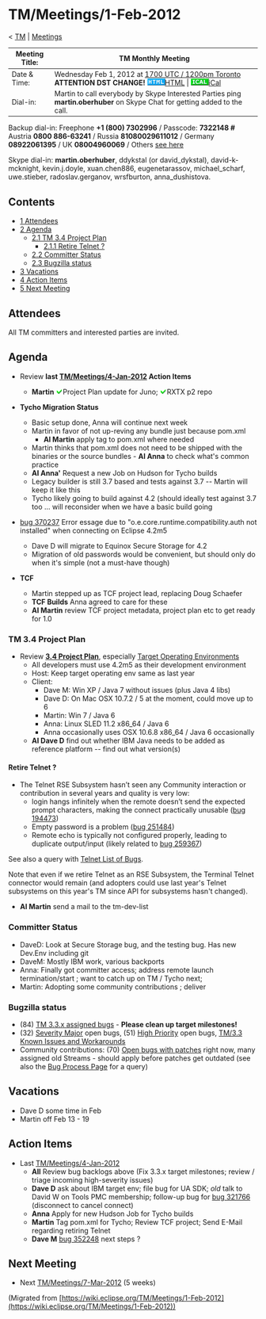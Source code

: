 

TM/Meetings/1-Feb-2012
======================

< [TM](./TM "TM")‎ | [Meetings](./Meetings "TM/Meetings")

| Meeting Title: | **TM Monthly Meeting** |
| --- | --- |
| Date & Time: | Wednesday Feb 1, 2012 at [1700 UTC / 1200pm Toronto](http://www.timeanddate.com/worldclock/fixedtime.html?month=2&day=1&year=2012&hour=17&min=00&sec=0&p1=0) **ATTENTION DST CHANGE!**   ![Html.gif](./images/Html.gif)[HTML](http://www.google.com/calendar/embed?src=vn70im36r00qeusu8nme50cils@group.calendar.google.com&ctz=Canada/Toronto) \| ![Ical.gif](./images/Ical.gif)[iCal](http://www.google.com/calendar/ical/vn70im36r00qeusu8nme50cils@group.calendar.google.com/public/basic.ics) |
| Dial-in: | Martin to call everybody by Skype   Interested Parties ping **martin.oberhuber** on Skype Chat for getting added to the call. |

Backup dial-in: Freephone **+1 (800) 7302996** / Passcode: **7322148 #**  
Austria **0800 886-63241** / Russia **81080029611012** / Germany **08922061395** / UK **08004960069** / Others [see here](https://conf.cfer.com/?comp_id=18374&sp_id=154&ac=7322148&an=080088663241%20&login=true&startview=gos)

Skype dial-in: **martin.oberhuber**, ddykstal (or david\_dykstal), david-k-mcknight, kevin.j.doyle, xuan.chen886, eugenetarassov, michael\_scharf, uwe.stieber, radoslav.gerganov, wrsfburton, anna_dushistova.  

Contents
--------

*   [1 Attendees](#Attendees)
*   [2 Agenda](#Agenda)
    *   [2.1 TM 3.4 Project Plan](#TM-3.4-Project-Plan)
        *   [2.1.1 Retire Telnet ?](#Retire-Telnet-.3F)
    *   [2.2 Committer Status](#Committer-Status)
    *   [2.3 Bugzilla status](#Bugzilla-status)
*   [3 Vacations](#Vacations)
*   [4 Action Items](#Action-Items)
*   [5 Next Meeting](#Next-Meeting)

Attendees
---------

All TM committers and interested parties are invited.

  

Agenda
------

*   Review **last [TM/Meetings/4-Jan-2012](./TM/Meetings/4-Jan-2012 "TM/Meetings/4-Jan-2012") Action Items**
    *   **Martin** ![Ok green.gif](./images/Ok_green.gif)Project Plan update for Juno; ![Ok green.gif](./images/Ok_green.gif)RXTX p2 repo

  

*   **Tycho Migration Status**
    *   Basic setup done, Anna will continue next week
    *   Martin in favor of not up-reving any bundle just because pom.xml
        *   **AI Martin** apply tag to pom.xml where needed
    *   Martin thinks that pom.xml does not need to be shipped with the binaries or the source bundles - **AI Anna** to check what's common practice
    *   **AI Anna'** Request a new Job on Hudson for Tycho builds
    *   Legacy builder is still 3.7 based and tests against 3.7 -- Martin will keep it like this
    *   Tycho likely going to build against 4.2 (should ideally test against 3.7 too ... will reconsider when we have a basic build going

*   [bug 370237](https://bugs.eclipse.org/bugs/show_bug.cgi?id=370237) Error essage due to "o.e.core.runtime.compatibility.auth not installed" when connecting on Eclipse 4.2m5
    *   Dave D will migrate to Equinox Secure Storage for 4.2
    *   Migration of old passwords would be convenient, but should only do when it's simple (not a must-have though)

*   **TCF**
    *   Martin stepped up as TCF project lead, replacing Doug Schaefer
    *   **TCF Builds** Anna agreed to care for these
    *   **AI Martin** review TCF project metadata, project plan etc to get ready for 1.0

### TM 3.4 Project Plan

*   Review **[3.4 Project Plan](https://www.eclipse.org/projects/project-plan.php?planurl=https://www.eclipse.org/tm/development/tm_plan_3_4.xml)**, especially [Target Operating Environments](https://www.eclipse.org/projects/project-plan.php?planurl=https://www.eclipse.org/tm/development/tm_plan_3_4.xml#target_environments)
    *   All developers must use 4.2m5 as their development environment
    *   Host: Keep target operating env same as last year
    *   Client:
        *   Dave M: Win XP / Java 7 without issues (plus Java 4 libs)
        *   Dave D: On Mac OSX 10.7.2 / 5 at the moment, could move up to 6
        *   Martin: Win 7 / Java 6
        *   Anna: Linux SLED 11.2 x86_64 / Java 6
        *   Anna occasionally uses OSX 10.6.8 x86_64 / Java 6 occasionally
    *   **AI Dave D** find out whether IBM Java needs to be added as reference platform -- find out what version(s)

#### Retire Telnet ?

*   The Telnet RSE Subsystem hasn’t seen any Community interaction or contribution in several years and quality is very low:
    *   login hangs infinitely when the remote doesn’t send the expected prompt characters, making the connect practically unusable ([bug 194473](https://bugs.eclipse.org/bugs/show_bug.cgi?id=194473))
    *   Empty password is a problem ([bug 251484](https://bugs.eclipse.org/bugs/show_bug.cgi?id=251484))
    *   Remote echo is typically not configured properly, leading to duplicate output/input (likely related to [bug 259367](https://bugs.eclipse.org/bugs/show_bug.cgi?id=259367))

See also a query with [Telnet List of Bugs](http://bit.ly/ytjGeU).

Note that even if we retire Telnet as an RSE Subsystem, the Terminal Telnet connector would remain (and adopters could use last year's Telnet subsystems on this year's TM since API for subsystems hasn't changed).

*   **AI Martin** send a mail to the tm-dev-list

  

### Committer Status

*   DaveD: Look at Secure Storage bug, and the testing bug. Has new Dev.Env including git
*   DaveM: Mostly IBM work, various backports
*   Anna: Finally got committer access; address remote launch termination/start ; want to catch up on TM / Tycho next;
*   Martin: Adopting some community contributions ; deliver

  

### Bugzilla status

*   (84) [TM 3.3.x assigned bugs](https://bugs.eclipse.org/bugs/buglist.cgi?field0-0-0=target_milestone;query_format=advanced;bug_status=UNCONFIRMED;bug_status=NEW;bug_status=ASSIGNED;bug_status=REOPENED;type0-0-0=substring;value0-0-0=3.3;product=Target%20Management) \- **Please clean up target milestones!**
*   (32) [Severity Major](https://bugs.eclipse.org/bugs/buglist.cgi?query_format=advanced&product=Target+Management&bug_status=UNCONFIRMED&bug_status=NEW&bug_status=ASSIGNED&bug_status=REOPENED&bug_severity=blocker&bug_severity=critical&bug_severity=major&cmdtype=doit) open bugs, (51) [High Priority](https://bugs.eclipse.org/bugs/buglist.cgi?query_format=advanced&product=Target+Management&bug_status=UNCONFIRMED&bug_status=NEW&bug_status=ASSIGNED&bug_status=REOPENED&cmdtype=doit&field0-0-0=priority&type0-0-0=regexp&value0-0-0=P%5B12%5D&field0-0-1=bug_severity&type0-0-1=regexp&value0-0-1=blocker%7Ccritical%7Cmajor) open bugs, [TM/3.3 Known Issues and Workarounds](./TM/3.3_Known_Issues_and_Workarounds "TM/3.3 Known Issues and Workarounds")
*   Community contributions: (70) [Open bugs with patches](https://bugs.eclipse.org/bugs/buglist.cgi?query_format=advanced&product=Target+Management&bug_status=UNCONFIRMED&bug_status=NEW&bug_status=ASSIGNED&bug_status=REOPENED&cmdtype=doit&field0-0-0=attachments.ispatch&type0-0-0=equals&value0-0-0=1) right now, many assigned old Streams - should apply before patches get outdated (see also the [Bug Process Page](https://www.eclipse.org/dsdp/tm/development/bug_process.php) for a query)

  

Vacations
---------

*   Dave D some time in Feb
*   Martin off Feb 13 - 19

  

Action Items
------------

*   Last [TM/Meetings/4-Jan-2012](./TM/Meetings/4-Jan-2012 "TM/Meetings/4-Jan-2012")
    *   **All** Review bug backlogs above (Fix 3.3.x target milestones; review / triage incoming high-severity issues)
    *   **Dave D** ask about IBM target env; file bug for UA SDK; _old_ talk to David W on Tools PMC membership; follow-up bug for [bug 321766](https://bugs.eclipse.org/bugs/show_bug.cgi?id=321766) (disconnect to cancel connect)
    *   **Anna** Apply for new Hudson Job for Tycho builds
    *   **Martin** Tag pom.xml for Tycho; Review TCF project; Send E-Mail regarding retiring Telnet
    *   **Dave M** [bug 352248](https://bugs.eclipse.org/bugs/show_bug.cgi?id=352248) next steps ?

  

Next Meeting
------------

*   Next [TM/Meetings/7-Mar-2012](./TM/Meetings/7-Mar-2012 "TM/Meetings/7-Mar-2012") (5 weeks)


(Migrated from [https://wiki.eclipse.org/TM/Meetings/1-Feb-2012](https://wiki.eclipse.org/TM/Meetings/1-Feb-2012))
